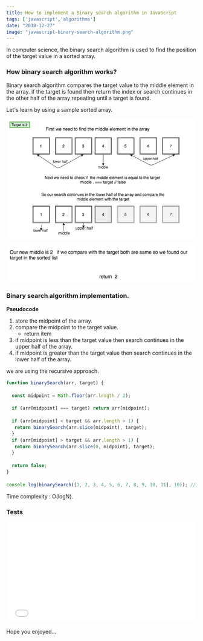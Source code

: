 ```yaml
---
title: How to implement a Binary search algorithm in JavaScript
tags: ['javascript','algorithms']
date: "2018-12-27"
image: "javascript-binary-search-algorithm.png"
---
```


In computer science, the binary search algorithm is used to find the position of the target value in a sorted array.

### How binary search algorithm works?

Binary search algorithm compares the target value to the middle element in the array. if the target is found then return the index or search continues in the other half of the array repeating until a target is found.

Let's learn by using a sample sorted array.

![binary search algorithm demo](./binary-search-algorithm-demo.png)

![binary search algorithm demo 2](./binary-search-algorithm-2.png)



### Binary search algorithm implementation.

__Pseudocode__

1. store the midpoint of the array.
2. compare the midpoint to the target value.
   - return item
3.  if midpoint is less than the target value then search continues in the upper half of the array.
4. if midpoint is greater than the target value then search continues in the lower
half of the array.

we are using the recursive approach.

```js
function binarySearch(arr, target) {

  const midpoint = Math.floor(arr.length / 2);

  if (arr[midpoint] === target) return arr[midpoint];

  if (arr[midpoint] < target && arr.length > 1) {
   return binarySearch(arr.slice(midpoint), target);
  }
  if (arr[midpoint] > target && arr.length > 1) {
   return binarySearch(arr.slice(0, midpoint), target);
  }

  return false;
}

console.log(binarySearch([1, 2, 3, 4, 5, 6, 7, 8, 9, 10, 11], 10)); //10
```


Time complexity :  O(logN).


### Tests

<iframe height='265' scrolling='no' title='Binary search algorithm' src='//codepen.io/saigowthamr/embed/LXLXNz/?height=265&theme-id=dark&default-tab=result' frameborder='no' allowtransparency='true' allowfullscreen='true' style='width: 100%;'>See the Pen <a href='https://codepen.io/saigowthamr/pen/LXLXNz/'>Binary search algorithm</a> by saigowtham (<a href='https://codepen.io/saigowthamr'>@saigowthamr</a>) on <a href='https://codepen.io'>CodePen</a>.
</iframe>

Hope you enjoyed...




